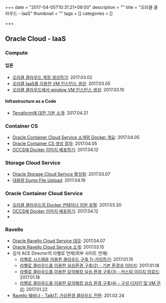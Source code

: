 +++
date = "2017-04-05T10:31:21+09:00"
description = ""
title = "오라클 클라우드 - IaaS"
thumbnail = ""
tags = []
categories = []

+++

## Oracle Cloud - IaaS
### Compute
#### 입문

- [오라클 클라우드 계정 생성하기](/post/accont/): 2017.03.02
- [오라클 IaaS를 이용한 VM 인스턴스 생성](/post/iaas_vm/): 2017.03.05
- [오라클 클라우드에서 window VM 인스턴스 생성](/post/win-vm/): 2017.03.10

#### Infrastructure as a Code
- [Terraform에 대한 기본 소개](/post/terraform/): 2017.04.21

### Container CS
- [Oracle Container Cloud Service 소개와 Docker 개요](/post/occs/): 2017.04.05
- [Oracle Container CS 생성 절차](/post/occs_new_docker_container/): 2017.04.05
- [OCCS에 Docker 이미지 배포하기](/post/occs_new_docker_container/): 2017.04.12

### Storage Cloud Service
- [Oracle Storage Cloud Serivce 활성화](/post/objest-storage-replication/): 2017.03.07
- [대용량 Dump File Upload](/post/uploadcli/): 2017.04.19

### Oracle Container Cloud Service
- [오라클 클라우드의 Docker 컨테이너 지원 유형](/post/docker_in_oc/): 2017.03.20
- [OCCS에 Docker 이미지 배포하기](/post/occs_new_docker_container/): 2017.04.12
-

### Ravello
- [Oracle Ravello Cloud Service 데모](/post/ravello_demo/): 2017.04.07
- [Oracle Ravello Cloud Service 소개](/post/ravello_overview/): 2017.03.15
- 김석 ACE Director의 라벨로 연재(외부 사이트 연재)
  - [라벨로 시스템을 이용한 클라우드 구축 1)-가입하기](http://solatech.tistory.com/393): 2017.01.15
  - [라벨로 클라우드를 이용한 실습환경 구축(2) - 기본 환경과 이미지](http://solatech.tistory.com/394): 2017.01.18
  - [라벨로 클라우드를 이용한 모의해킹 실습 환경 구축(3) - 커스텀 이미지 업로드](http://solatech.tistory.com/395): 2017.01.18
  - [라벨로 클라우드를 이용한 모의해킹 실습 환경 구축(4) - 구성 디자인 및 VM 관리](http://solatech.tistory.com/396): 2017.01.22
- [Ravello 웨비나 - TalkIT: 가상환경 클라우드 전환](/post/ravello_talkit/): 201.02.24
